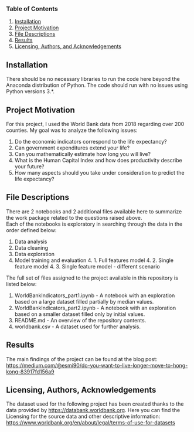 ### Table of Contents

1. [Installation](#installation)
2. [Project Motivation](#motivation)
3. [File Descriptions](#files)
4. [Results](#results)
5. [Licensing, Authors, and Acknowledgements](#licensing)

## Installation <a name="installation"></a>

There should be no necessary libraries to run the code here beyond the Anaconda distribution of Python.  The code should run with no issues using Python versions 3.*.

## Project Motivation<a name="motivation"></a>

For this project, I used the World Bank data from 2018 regarding over 200 counties. My goal was to analyze the following issues:

1. Do the economic indicators correspond to the life expectancy?
2. Can government expenditures extend your life?
3. Can you mathematically estimate how long you will live?
4. What is the Human Capital Index and how does productivity describe your future?
5. How many aspects should you take under consideration to predict the life expectancy?

## File Descriptions <a name="files"></a>

There are 2 notebooks and 2 additional files available here to summarize the work package related to the questions raised above.  
Each of the notebooks is exploratory in searching through the data in the order defined below:

1. Data analysis
2. Data cleaning
3. Data exploration
4. Model training and evaluation
    4. 1. Full features model 
    4. 2. Single feature model
    4. 3. Single feature model - different scenario

The full set of files assigned to the project available in this repository is listed below:

1. WorldBankIndicators_part1.ipynb - A notebook with an exploration based on a large dataset filled partially by median values.
2. WorldBankIndicators_part2.ipynb - A notebook with an exploration based on a smaller dataset filled only by initial values.
3. README.md - An overview of the repository contents.
4. worldbank.csv - A dataset used for further analysis.

## Results<a name="results"></a>

The main findings of the project can be found at the blog post: https://medium.com/@esmi90/do-you-want-to-live-longer-move-to-hong-kong-83917fd156a9
 

## Licensing, Authors, Acknowledgements<a name="licensing"></a>

The dataset used for the following project has been created thanks to the data provided by https://databank.worldbank.org. Here you can find the Licensing for the source data and other descriptive information: https://www.worldbank.org/en/about/legal/terms-of-use-for-datasets



